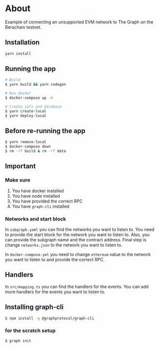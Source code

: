 # About 
Example of connecting an unsupported EVM network to The Graph on the Berachain testnet.

## Installation

```bash
yarn install
```

## Running the app

```bash
# Build
$ yarn build && yarn codegen

# Run docker
$ docker-compose up -d

# Create ipfs and database
$ yarn create-local
$ yarn deploy-local
```

## Before re-running the app
```bash
$ yarn remove-local
$ docker-compose down
$ rm -rf build & rm -rf data
```

## Important

### Make sure

1. You have docker installed
2. You have node installed
3. You have provided the correct RPC
4. You have `graph-cli` installed

### Networks and start block
In `subgraph.yaml` you can find the networks you want to listen to. You need to provide the start block for the network you want to listen to. Also, you can provide the subgraph name and the contract address. Final step is change `networks.json` to the network you want to listen to.

In `docker-compose.yml` you need to change `ethereum` value to the network you want to listen to and provide the correct RPC.



## Handlers
In `src/mapping.ts` you can find the handlers for the events. You can add more handlers for the events you want to listen to.

## Installing graph-cli

```bash
$ npm install -g @graphprotocol/graph-cli
```

### for the scratch setup
```bash
$ graph init
```